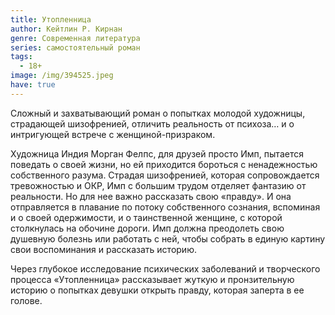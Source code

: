```yaml
---
title: Утопленница
author: Кейтлин Р. Кирнан
genre: Современная литература
series: самостоятельный роман
tags:
  - 18+
image: /img/394525.jpeg
have: true
---
```

Сложный и захватывающий роман о попытках молодой художницы, страдающей шизофренией, отличить реальность от психоза… и о интригующей встрече с женщиной-призраком.

Художница Индия Морган Фелпс, для друзей просто Имп, пытается поведать о своей жизни, но ей приходится бороться с ненадежностью собственного разума. Страдая шизофренией, которая сопровождается тревожностью и ОКР, Имп с большим трудом отделяет фантазию от реальности. Но для нее важно рассказать свою «правду». И она отправляется в плавание по потоку собственного сознания, вспоминая и о своей одержимости, и о таинственной женщине, с которой столкнулась на обочине дороги. Имп должна преодолеть свою душевную болезнь или работать с ней, чтобы собрать в единую картину свои воспоминания и рассказать историю.

Через глубокое исследование психических заболеваний и творческого процесса «Утопленница» рассказывает жуткую и пронзительную историю о попытках девушки открыть правду, которая заперта в ее голове.